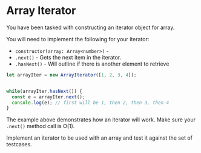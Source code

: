 
# Array Iterator

You have been tasked with constructing an iterator object for array.

You will need to implement the following for your iterator:

* `constructor(array: Array<number>)` - 
* `.next()` - Gets the next item in the iterator. 
* `.hasNext()` - Will outline if there is another element to retrieve

```ts
let arrayIter = new ArrayIterator([1, 2, 3, 4]);


while(arrayIter.hasNext()) {
  const e = arrayIter.next();
  console.log(e); // first will be 1, then 2, then 3, then 4
}  
```

The example above demonstrates how an iterator will work. Make sure your `.next()` method call is O(1).

Implement an iterator to be used with an array and test it against the set of testcases.

